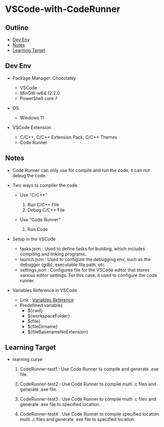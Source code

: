 # VSCode-with-CodeRunner #

## Outline ##

* [Dev Env](#dev-env)
* [Notes](#notes)
* [Learning Target](#learning-target)

## Dev Env ##

* Package Manager: Chocolatey
  * VSCode
  * MinGW-w64 12.2.0
  * PowerShell core 7

* OS
  * Windows 11

* VSCode Extension
  * C/C++, C/C++ Extension Pack, C/C++ Themes
  * Code Runner

## Notes ##

* Code Runner can only use for compile and run the code, it can not debug the code.

* Two ways to compiler the code.
  * Use "C/C++"
    1. Run C/C++ File
    2. Debug C/C++ File

  * Use "Code Runner"
    1. Run Code

* Setup in the VSCode
  * tasks.json : Used to define tasks for building, which includes compiling and linking programs.
  * launch.json : Used to configure the debugging env, such as the debugger (gdb), executable file path, etc.
  * settings.json : Configures file for the VSCode editor that stores various editor settings. For this case, it used to configure the code runner.

* Variables Reference in VSCode
  * Link : [Variables Reference](https://code.visualstudio.com/docs/editor/variables-reference)
  * Predefined variables
    * ${cwd}
    * ${workspaceFolder}
    * ${file}
    * ${fileDirname}
    * ${fileBasenameNoExtension}

## Learning Target ##

* learning curve
  1. CodeRunner-test1 : Use Code Runner to compile and generate .exe file.

  2. CodeRunner-test2 : Use Code Runner to compile multi .c files and generate .exe file.

  3. CodeRunner-test3 : Use Code Runner to compile multi .c files and generate .exe file to specified location.

  4. CodeRunner-test4 : Use Code Runner to compile specified location multi .c files and generate .exe file to specified location.
